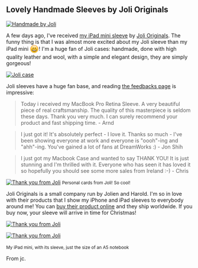 ## Lovely Handmade Sleeves by Joli Originals


<a href="/2012/12/10/handmade-by-joli@2x.jpg"><img src="/2012/12/10/handmade-by-joli.jpg" alt="Handmade by Joli" width="600" height="600"></a> 

A few days ago, I've received [my iPad mini sleeve][] by [Joli Originals][]. The funny thing is that I was almost more excited about my Joli sleeve than my iPad mini <img src="smile.png" class="inline" style="vertical-align:middle; width:24px; height:24px;"/>! 
I'm a huge fan of Joli cases: handmade, done with high quality leather and wool, with a simple and elegant design, they are simply gorgeous!

<a href="/2012/12/10/jolicase@2x.jpg"><img src="/2012/12/10/jolicase.jpg" alt="Joli case" width="600" height="450"></a> 

Joli sleeves have a huge fan base, and reading [the feedbacks page][] is impressive:

> Today i received my MacBook Pro Retina Sleeve. A very beautiful piece of real
> craftsmanship. The quality of this masterpiece is seldom these days. Thank you
> very much. I can surely recommend your product and fast shipping time. - Arnd

<!--- -->

> I just got it! It's absolutely perfect - I love it. Thanks so much - I've been
> showing everyone at work and everyone is "oooh"-ing and "ahh"-ing. You've 
> gained a lot of fans at DreamWorks :) - Jon Shih

<!--- -->

> I just got my Macbook Case and wanted to say THANK YOU! It is just stunning
> and I'm thrilled with it. Everyone who has seen it has loved it so hopefully
> you should see some more sales from Ireland :-) - Chris

<a href="/2012/12/10/thankyoufromjoli@2x.jpg"><img src="/2012/12/10/thankyoufromjoli.jpg" alt="Thank you from Joli" width="600" height="450"></a>
<small class="caption">Personal cards from Joli! So cool!</small> 

Joli Originals is a small company run by Jolien and Harold. I'm so in love with their products that I show my iPhone and iPad sleeves to everybody around me! You can [buy their product online][] and they ship worldwide. If you buy now, your sleeve will arrive in time for Christmas!

<a href="/2012/12/10/rodia-ipad@2x.jpg"><img src="/2012/12/10/rodia-ipad.jpg" alt="Thank you from Joli" width="600" height="450"></a>

<a href="/2012/12/10/rodia-ipad2@2x.jpg"><img src="/2012/12/10/rodia-ipad2.jpg" alt="Thank you from Joli" width="600" height="800"></a>

<small class="caption">My iPad mini, with its sleeve, just the size of an A5 notebook </small> 

From jc.

[Joli Originals]: http://twitter.com/jolioriginals
[my iPad mini sleeve]: http://shop.jolioriginals.com/products/ipad
[the feedbacks page]: http://shop.jolioriginals.com/pages/feedbacks
[buy their product online]: http://shop.jolioriginals.com/